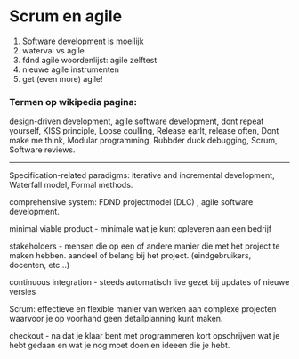 # Scrum en agile

1. Software development is moeilijk
2. waterval vs agile
3. fdnd agile woordenlijst: agile zelftest
4. nieuwe agile instrumenten
5. get (even more) agile!

### Termen op wikipedia pagina:

design-driven development, agile software development, dont repeat yourself, KISS principle, Loose coulling, Release earlt, release often, Dont make me think, Modular programming, Rubbder duck debugging, Scrum, Software reviews.

***

Specification-related paradigms: iterative and incremental development, Waterfall model, Formal methods.

comprehensive system: FDND projectmodel (DLC) , agile software development. 

minimal viable product - minimale wat je kunt opleveren aan een bedrijf

stakeholders - mensen die op een of andere manier die met het project te maken hebben. aandeel of belang bij het project. (eindgebruikers, docenten, etc...)

continuous integration - steeds automatisch live gezet bij updates of nieuwe versies

Scrum: effectieve en flexible manier van werken aan complexe projecten waarvoor je op voorhand geen detailplanning kunt maken.

checkout - na dat je klaar bent met programmeren kort opschrijven wat je hebt gedaan en wat je nog moet doen en ideeen die je hebt. 

